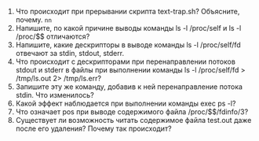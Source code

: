 1. Что происходит при прерывании скрипта text-trap.sh? Объясните, почему.
`nn`
2. Напишите, по какой причине выводы команды ls -l /proc/self и ls -l /proc/$$ отличаются?
3. Напишите, какие дескрипторы в выводе команды ls -l /proc/self/fd отвечают за stdin, stdout, stderr.
4. Что происходит с дескрипторами при перенаправлении потоков stdout и stderr в файлы при выполнении команды ls -l /proc/self/fd > /tmp/ls.out 2> /tmp/ls.err?
5. Запишите эту же команду, добавив к ней перенаправление потока stdin. Что изменилось?
6. Какой эффект наблюдается при выполнении команды exec ps -l?
7. Что означает pos при выводе содержимого файла /proc/$$/fdinfo/3?
8. Существует ли возможность читать содержимое файла test.out даже после его удаления? Почему так происходит?
